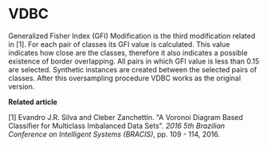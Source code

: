 # VDBC

Generalized Fisher Index (GFI) Modification is the third modification related in [1]. For each pair of classes its GFI value is calculated. This value indicates how close are the classes, therefore it also indicates a possible existence of border overlapping. All pairs in which GFI value is less than 0.15 are selected. Synthetic instances are created between the selected pairs of classes. After this oversampling procedure VDBC works as the original version.

**Related article**

[1] Evandro J.R. Silva and Cleber Zanchettin. "A Voronoi Diagram Based Classifier for Multiclass Imbalanced Data Sets". *2016 5th Brazilian Conference on Intelligent Systems (BRACIS)*, pp. 109 - 114, 2016.
